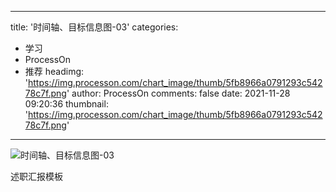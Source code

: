 
---
title: '时间轴、目标信息图-03'
categories: 
 - 学习
 - ProcessOn
 - 推荐
headimg: 'https://img.processon.com/chart_image/thumb/5fb8966a0791293c54278c7f.png'
author: ProcessOn
comments: false
date: 2021-11-28 09:20:36
thumbnail: 'https://img.processon.com/chart_image/thumb/5fb8966a0791293c54278c7f.png'
---

<div>   
<img class="thumb" alt="时间轴、目标信息图-03" src="https://img.processon.com/chart_image/thumb/5fb8966a0791293c54278c7f.png" referrerpolicy="no-referrer">
<p>述职汇报模板</p>  
</div>
            